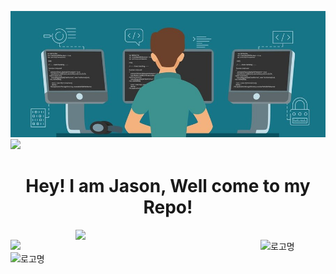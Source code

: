 ![logo](https://github.com/Jason-cloud-1/Jason-Cloud-1/blob/main/coding.jpeg)  
![](https://komarev.com/ghpvc/?username=Jason-cloud-1&color=green)   
<h1 align="center">Hey! I am Jason, Well come to my Repo!</h1>

<img align="right" width="400"  src="https://github-readme-stats.vercel.app/api?username=Jason-cloud-1&theme=dark&show_icons=true">             
<img align="left" width="400" src="https://github-readme-stats.vercel.app/api/top-langs/?username=Jason-cloud-1&layout=compact&theme=tokyonight">                





![로고명](https://img.shields.io/badge/AWS-232F3E.svg?&style=for-the-badge&logo=amazonaws&logoColor=232F3E)
![로고명](https://img.shields.io/badge/Python-3776AB.svg?&style=for-the-badge&logo=Python&logoColor=white)  








